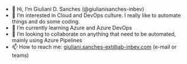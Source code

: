 - 👋 Hi, I’m Giuliani D. Sanches (@giulianisanches-inbev)
- 👀 I’m interested in Cloud and DevOps culture. I really like to automate things and do some coding.
- 🌱 I’m currently learning Azure and Azure DevOps
- 💞️ I’m looking to collaborate on anything that need to be automated, mainly using Azure Pipelines
- 📫 How to reach me: giuliani.sanches-ext@ab-inbev.com (e-mail or teams)
